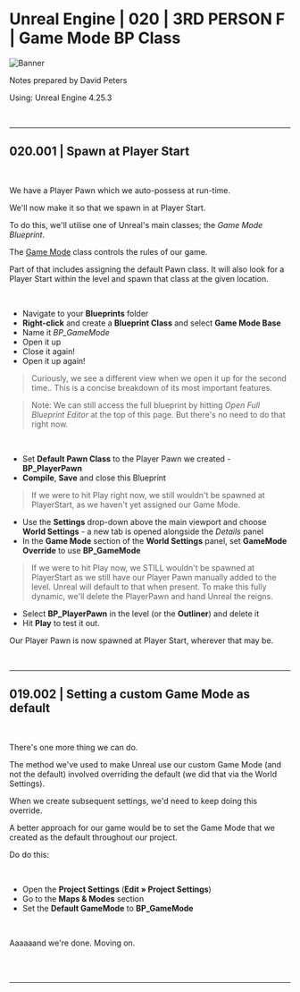 # Unreal Engine | 020 | 3RD PERSON F | Game Mode BP Class

![Banner](https://user-images.githubusercontent.com/36719180/93958681-1a422980-fdab-11ea-8c2b-e665e08294da.png)


Notes prepared by David Peters

Using: Unreal Engine 4.25.3 

<br>

---

## 020.001 | Spawn at Player Start

<br>

We have a Player Pawn which we auto-possess at run-time.

We'll now make it so that we spawn in at Player Start.

To do this, we'll utilise one of Unreal's main classes; the *Game Mode Blueprint*.

The [Game Mode](https://docs.unrealengine.com/en-US/Gameplay/Framework/GameMode/index.html) class controls the rules of our game.

Part of that includes assigning the default Pawn class. It will also look for a Player Start within the level and spawn that class at the given location.

<br>

- Navigate to your **Blueprints** folder
- **Right-click** and create a **Blueprint Class** and select **Game Mode Base**
- Name it *BP_GameMode*
- Open it up
- Close it again!
- Open it up again!

> Curiously, we see a different view when we open it up for the second time.. This is a concise breakdown of its most important features.

> Note: We can still access the full blueprint by hitting *Open Full Blueprint Editor* at the top of this page. But there's no need to do that right now.

<br>

- Set  **Default Pawn Class** to the Player Pawn we created - **BP_PlayerPawn**
- **Compile**, **Save** and close this Blueprint

> If we were to hit Play right now, we still wouldn't be spawned at PlayerStart, as we haven't yet assigned our Game Mode.

- Use the **Settings** drop-down above the main viewport and choose **World Settings** - a new tab is opened alongside the *Details* panel
- In the **Game Mode** section of the **World Settings** panel, set **GameMode Override** to use **BP_GameMode**

> If we were to hit Play now, we STILL wouldn't be spawned at PlayerStart as we still have our Player Pawn manually added to the level. Unreal will default to that when present. To make this fully dynamic, we'll delete the PlayerPawn and hand Unreal the reigns.

- Select **BP_PlayerPawn** in the level (or the **Outliner**) and delete it
- Hit **Play** to test it out.

Our Player Pawn is now spawned at Player Start, wherever that may be. 

<br>

---

## 019.002 | Setting a custom Game Mode as default

<br>

There's one more thing we can do.

The method we've used to make Unreal use our custom Game Mode (and not the default) involved overriding the default (we did that via the World Settings).

When we create subsequent settings, we'd need to keep doing this override.

A better approach for our game would be to set the Game Mode that we created as the default throughout our project.

Do do this:

<br>

- Open the **Project Settings** (**Edit » Project Settings**)
- Go to the **Maps & Modes** section
- Set the **Default GameMode** to **BP_GameMode**

<br>

Aaaaaand we're done. Moving on.

<br><br>

---





